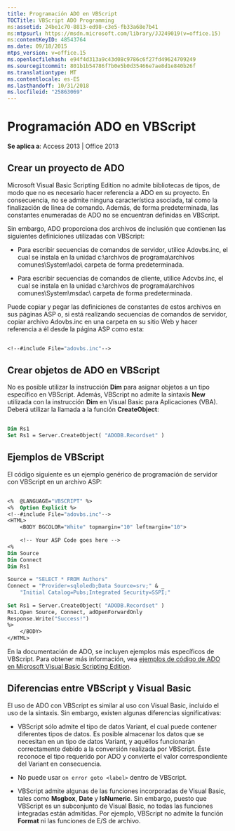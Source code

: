 ```yaml
---
title: Programación ADO en VBScript
TOCTitle: VBScript ADO Programming
ms:assetid: 24be1c70-8813-ed98-c3e5-fb33a68e7b41
ms:mtpsurl: https://msdn.microsoft.com/library/JJ249019(v=office.15)
ms:contentKeyID: 48543764
ms.date: 09/18/2015
mtps_version: v=office.15
ms.openlocfilehash: e94f4d313a9c43d08c9786c6f27fd49624709249
ms.sourcegitcommit: 801b1b54786f7b0e5b0d35466e7ae8d1e840b26f
ms.translationtype: MT
ms.contentlocale: es-ES
ms.lasthandoff: 10/31/2018
ms.locfileid: "25863069"
---
```

# <a name="vbscript-ado-programming"></a>Programación ADO en VBScript


**Se aplica a**: Access 2013 | Office 2013 

## <a name="creating-an-ado-project"></a>Crear un proyecto de ADO

Microsoft Visual Basic Scripting Edition no admite bibliotecas de tipos, de modo que no es necesario hacer referencia a ADO en su proyecto. En consecuencia, no se admite ninguna característica asociada, tal como la finalización de línea de comando. Además, de forma predeterminada, las constantes enumeradas de ADO no se encuentran definidas en VBScript.

Sin embargo, ADO proporciona dos archivos de inclusión que contienen las siguientes definiciones utilizadas con VBScript:

  - Para escribir secuencias de comandos de servidor, utilice Adovbs.inc, el cual se instala en la unidad c:\\archivos de programa\\archivos comunes\\System\\ado\\ carpeta de forma predeterminada.

  - Para escribir secuencias de comandos de cliente, utilice Adcvbs.inc, el cual se instala en la unidad c:\\archivos de programa\\archivos comunes\\System\\msdac\\ carpeta de forma predeterminada.

Puede copiar y pegar las definiciones de constantes de estos archivos en sus páginas ASP o, si está realizando secuencias de comandos de servidor, copiar archivo Adovbs.inc en una carpeta en su sitio Web y hacer referencia a él desde la página ASP como esta:

```vb 
 
<!--#include File="adovbs.inc"--> 
```

## <a name="creating-ado-objects-in-vbscript"></a>Crear objetos de ADO en VBScript

No es posible utilizar la instrucción **Dim** para asignar objetos a un tipo específico en VBScript. Además, VBScript no admite la sintaxis **New** utilizada con la instrucción **Dim** en Visual Basic para Aplicaciones (VBA). Deberá utilizar la llamada a la función **CreateObject**:

```vb 
 
Dim Rs1 
Set Rs1 = Server.CreateObject( "ADODB.Recordset" ) 
```

## <a name="vbscript-examples"></a>Ejemplos de VBScript

El código siguiente es un ejemplo genérico de programación de servidor con VBScript en un archivo ASP:

```vb 
 
<%  @LANGUAGE="VBSCRIPT" %> 
<%  Option Explicit %> 
<!--#include File="adovbs.inc"--> 
<HTML> 
    <BODY BGCOLOR="White" topmargin="10" leftmargin="10"> 
 
    <!-- Your ASP Code goes here --> 
<% 
Dim Source 
Dim Connect 
Dim Rs1 
     
Source = "SELECT * FROM Authors" 
Connect = "Provider=sqloledb;Data Source=srv;" & _ 
    "Initial Catalog=Pubs;Integrated Security=SSPI;" 
 
Set Rs1 = Server.CreateObject( "ADODB.Recordset" ) 
Rs1.Open Source, Connect, adOpenForwardOnly 
Response.Write("Success!") 
%> 
    </BODY> 
</HTML> 
```

En la documentación de ADO, se incluyen ejemplos más específicos de VBScript. Para obtener más información, vea [ejemplos de código de ADO en Microsoft Visual Basic Scripting Edition](ado-code-examples-in-microsoft-visual-basic-scripting-edition.md).

## <a name="differences-between-vbscript-and-visual-basic"></a>Diferencias entre VBScript y Visual Basic

El uso de ADO con VBScript es similar al uso con Visual Basic, incluido el uso de la sintaxis. Sin embargo, existen algunas diferencias significativas:

- VBScript sólo admite el tipo de datos Variant, el cual puede contener diferentes tipos de datos. Es posible almacenar los datos que se necesitan en un tipo de datos Variant, y aquéllos funcionarán correctamente debido a la conversión realizada por VBScript. Éste reconoce el tipo requerido por ADO y convierte el valor correspondiente del Variant en consecuencia.

- No puede usar `on error goto <label>` dentro de VBScript.

- VBScript admite algunas de las funciones incorporadas de Visual Basic, tales como **Msgbox**, **Date** y **IsNumeric**. Sin embargo, puesto que VBScript es un subconjunto de Visual Basic, no todas las funciones integradas están admitidas. Por ejemplo, VBScript no admite la función **Format** ni las funciones de E/S de archivo.

